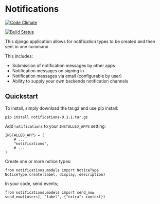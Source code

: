 # Notifications

[![Code Climate](https://codeclimate.com/github/aaronc-bixly/notifications/badges/gpa.svg)](https://codeclimate.com/github/aaronc-bixly/notifications)
   
[![Build Status](https://travis-ci.org/aaronc-bixly/notifications.svg?branch=master)](https://travis-ci.org/aaronc-bixly/notifications)


This django application allows for notification types to be created and then sent in one command.

This includes:

* Submission of notification messages by other apps
* Notification messages on signing in
* Notification messages via email (configurable by user)
* Ability to supply your own backends notification channels


## Quickstart

To install, simply download the tar.gz and use pip install:

    pip install notifications-0.1.1.tar.gz


Add `notifications` to your `INSTALLED_APPS` setting:

    INSTALLED_APPS = (
        # ...
        "notifications",
        # ...
    )

Create one or more notice types:

    from notifications.models import NoticeType
    NoticeType.create(label, display, description)

In your code, send events;

    from notifications.models import send_now
    send_now([users], "label", {"extra": context})
